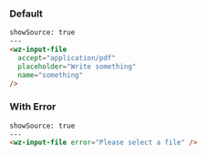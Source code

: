 ### Default
```html
showSource: true
---
<wz-input-file
  accept="application/pdf"
  placeholder="Write something"
  name="something"
/>
```

### With Error

```html
showSource: true
---
<wz-input-file error="Please select a file" />
```
